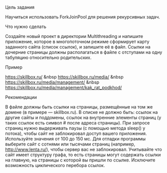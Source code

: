 Цель задания

Научиться использовать ForkJoinPool для решения рекурсивных задач.

Что нужно сделать

Создайте новый проект в директории Multithreading и напишите приложение, которое в многопоточном режиме сформирует карту заданного сайта (список ссылок), и запишите её в файл. Ссылки на дочерние страницы должны располагаться в файле с отступами на одну табуляцию относительно родительских.

Пример

https://skillbox.ru/
&nbsp https://skillbox.ru/media/
&nbsp  https://skillbox.ru/media/management/
&nbsp   https://skillbox.ru/media/management/kak_rat_podkhod/

Рекомендации

В файле должны быть ссылки на страницы, размещённые на том же домене (в примере — skillbox.ru). В списке не должно быть:
ссылок на другие сайты и поддомены,
ссылок на внутренние элементы страниц (у таких ссылок есть символ # после адреса страницы).
При запросе страниц нужно выдерживать паузы (с помощью метода sleep() у потока), чтобы сайт не заблокировал доступ вашего приложения. Используйте значения от 100 до 150 мс.
Для отладки программы выберите сайт с сотнями или тысячами страниц (например, http://www.lenta.ru/), чтобы сервер вас не заблокировал.
Учитывайте что сайт имеет структуру графа, то есть страницы могут содержать ссылки на главную, на страницы с которой вы пришли по ссылке. Исключите возможность циклического перебора ссылок.
